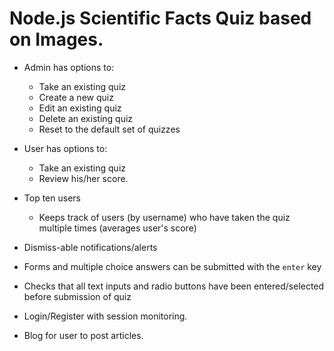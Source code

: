 # Node.js Scientific Facts Quiz based on Images.
* Admin has options to:
	* Take an existing quiz
	* Create a new quiz
	* Edit an existing quiz
	* Delete an existing quiz
	* Reset to the default set of quizzes
* User has options to:
	* Take an existing quiz
	* Review his/her score.
* Top ten users
  * Keeps track of users (by username) who have taken the quiz multiple times (averages user's score)
  
* Dismiss-able notifications/alerts
* Forms and multiple choice answers can be submitted with the ```enter``` key
* Checks that all text inputs and radio buttons have been entered/selected before submission of quiz

* Login/Register with session monitoring.
* Blog for user to post articles.
